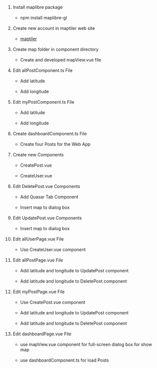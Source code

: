 <ol>
  <li>Install maplibre package  
      <ul>
          <br><li>npm install maplibre-gl</li>
      </ul>
  </li><br>
  
  <li>Create new account in maptiler web site  
      <ul>
        <br><a href="https://cloud.maptiler.com/"><li>maptiler</li></a>
      </ul>
  </li><br>
  <li>Create map folder in component directory
      <ul>
          <br><li>Create and developed mapView.vue file</li>          
      </ul>
  </li><br>
  <li>Edit allPostComponent.ts File
      <ul>
          <br><li>Add latitude</li>
          <br><li>Add longitude</li>
      </ul>
  </li><br>
  <li>Edit myPostComponent.ts File
      <ul>
          <br><li>Add latitude</li>
          <br><li>Add longitude</li>
      </ul>
  </li><br>
  <li>Create dashboardComponent.ts File
      <ul>
          <br><li>Create four Posts for the Web App</li>
      </ul>
  </li><br>
  <li>Create new Components
      <ul>
          <br><li>CreatePost.vue</li>
          <br><li>CreateUser.vue</li>
      </ul>
  </li><br>
  <li>Edit DeletePost.vue Components
      <ul>
          <br><li>Add Quasar Tab Component</li>
          <br><li>Insert map to dialog box</li>
      </ul>
  </li><br>
  <li>Edit UpdatePost.vue Components
      <ul>
          <br><li>Insert map to dialog box</li>
      </ul>
  </li><br>
  <li>Edit allUserPage.vue File
      <ul>
          <br><li>Use CreateUser.vue component</li>
      </ul>
  </li><br>
  <li>Edit allPostPage.vue File
      <ul>
          <br><li>Add latitude and longitude to UpdatePost component</li>
          <br><li>Add latitude and longitude to DeletePost component</li>
      </ul>
  </li><br>
  <li>Edit myPostPage.vue File
      <ul>
          <br><li>Use CreatePost.vue component</li>
          <br><li>Add latitude and longitude to UpdatePost component</li>
          <br><li>Add latitude and longitude to DeletePost component</li>
      </ul>
  </li><br>
  <li>Edit dashboardPage.vue File
      <ul>
          <br><li>use mapView.vue component for full-screen dialog box for show map</li>
          <br><li>use dashboardComponent.ts for load Posts</li>
      </ul>
  </li><br>
</ol>
